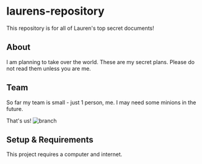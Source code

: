 # laurens-repository

This repository is for all of Lauren's top secret documents!

## About
I am planning to take over the world.
These are my secret plans. Please do not read them unless you are me.

## Team
So far my team is small - just 1 person, me. 
I may need some minions in the future.
 
That's us!
![branch](https://cdn.pixabay.com/photo/2014/04/26/20/40/mastomys-332686_1280.jpg)

## Setup & Requirements
This project requires a computer and internet.
